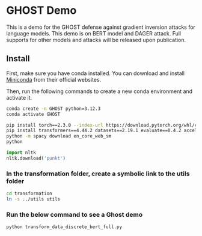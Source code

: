 # GHOST Demo

This is a demo for the GHOST defense against gradient inversion attacks for language models. This demo is on BERT model and DAGER attack. Full supports for other models and attacks will be released upon publication.

## Install
First, make sure you have conda installed. You can download and
install [Miniconda](https://www.anaconda.com/docs/getting-started/miniconda/install) from their
official websites.

Then, run the following commands to create a new conda environment and activate it.

```bash
conda create -n GHOST python=3.12.3
conda activate GHOST
```

```bash
pip install torch==2.3.0 --index-url https://download.pytorch.org/whl/cu121
pip install transformers==4.44.2 datasets==2.19.1 evaluate==0.4.2 accelerate==0.30.1 nltk==3.8.1 spacy==3.8.2 absl-py==2.1.0 rouge_score==0.1.2 scikit-learn==1.6.0 bitsandbytes==0.45.0 peft==0.14.0
python -m spacy download en_core_web_sm
python
```

```python
import nltk
nltk.download('punkt')
```

<h3>In the transformation folder, create a symbolic link to the utils folder</h3>

```bash
cd transformation
ln -s ../utils utils
```

<h3>Run the below command to see a Ghost demo</h3>

```bash
python transform_data_discrete_bert_full.py
```